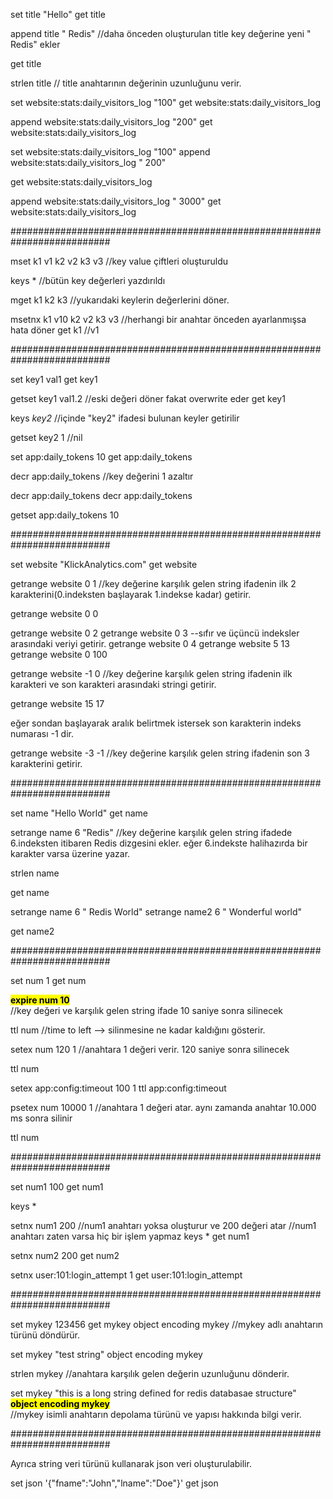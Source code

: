 set title "Hello"
get title

append title " Redis"
//daha önceden oluşturulan title key değerine yeni " Redis" ekler

get title

strlen title
// title anahtarının değerinin uzunluğunu verir.

set website:stats:daily_visitors_log "100"
get website:stats:daily_visitors_log

append website:stats:daily_visitors_log "200"
get website:stats:daily_visitors_log


set website:stats:daily_visitors_log "100"
append website:stats:daily_visitors_log " 200"

get website:stats:daily_visitors_log

append website:stats:daily_visitors_log " 3000"
get website:stats:daily_visitors_log

##########################################################################


mset k1 v1 k2 v2 k3 v3
//key value çiftleri oluşturuldu

keys *
//bütün key değerleri yazdırıldı

mget k1 k2 k3
//yukarıdaki keylerin değerlerini döner.

msetnx k1 v10 k2 v2 k3 v3
//herhangi bir anahtar önceden ayarlanmışsa hata döner
get k1
//v1


##########################################################################


set key1 val1
get key1

getset key1 val1.2
//eski değeri döner fakat overwrite eder
get key1

keys *key2*
//içinde "key2" ifadesi bulunan keyler getirilir

getset key2 1
//nil

set app:daily_tokens 10
get app:daily_tokens

decr app:daily_tokens
//key değerini 1 azaltır

decr app:daily_tokens
decr app:daily_tokens

getset app:daily_tokens 10


##########################################################################


set website "KlickAnalytics.com"
get website

getrange website 0 1
//key değerine karşılık gelen string ifadenin ilk 2 karakterini(0.indeksten başlayarak 1.indekse kadar) getirir.

getrange website 0 0

getrange website 0 2
getrange website 0 3
--sıfır ve üçüncü indeksler arasındaki veriyi getirir.
getrange website 0 4
getrange website 5 13
getrange website 0 100

getrange website -1 0
//key değerine karşılık gelen string ifadenin ilk karakteri ve son karakteri arasındaki stringi getirir.

getrange website 15 17


eğer sondan başlayarak aralık belirtmek istersek son karakterin indeks numarası -1 dir.

getrange website -3 -1
//key değerine karşılık gelen string ifadenin son 3 karakterini getirir.

##########################################################################

set name "Hello World"
get name

setrange name 6 "Redis"
//key değerine karşılık gelen string ifadede 6.indeksten itibaren Redis dizgesini ekler. eğer 6.indekste halihazırda bir karakter varsa üzerine yazar.

strlen name

get name

setrange name 6 " Redis World"
setrange name2 6 " Wonderful world"

get name2

##########################################################################

set num 1
get num

<b><mark>expire num 10</mark></b><br>
//key değeri ve karşılık gelen string ifade 10 saniye sonra silinecek

ttl num
//time to left --> silinmesine ne kadar kaldığını gösterir.

setex num 120 1
//anahtara 1 değeri verir. 120 saniye sonra silinecek

ttl num

setex app:config:timeout 100 1
ttl app:config:timeout 

psetex num 10000 1
//anahtara 1 değeri atar. aynı zamanda anahtar 10.000 ms sonra silinir

ttl num

##########################################################################

set num1 100
get num1

keys *

setnx num1 200
//num1 anahtarı yoksa oluşturur ve 200 değeri atar
//num1 anahtarı zaten varsa hiç bir işlem yapmaz
keys *
get num1

setnx num2 200
get num2

setnx user:101:login_attempt 1
get user:101:login_attempt

##########################################################################


set mykey 123456
get mykey
object encoding mykey
//mykey adlı anahtarın türünü döndürür.

set mykey "test string"
object encoding mykey

strlen mykey
//anahtara karşılık gelen değerin uzunluğunu dönderir.

set mykey "this is a long string defined for redis databasae structure"
<b><mark>object encoding mykey</mark></b><br>
//mykey isimli anahtarın depolama türünü ve yapısı hakkında bilgi verir.


##########################################################################


Ayrıca string veri türünü kullanarak json veri oluşturulabilir.

set json '{"fname":"John","lname":"Doe"}'
get json













